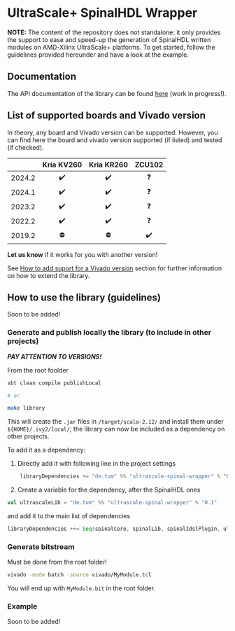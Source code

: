 # UltraScale+ SpinalHDL Wrapper

**NOTE:** The content of the repository does not standalone: it only provides the support to ease and speed-up the generation of SpinalHDL written modules on AMD-Xilinx UltraScale+ platforms.
To get started, follow the guidelines provided hereunder and have a look at the example.

## Documentation

The API documentation of the library can be found [here](https://denishoornaert.github.io/ultrascale-spinal-wrapper/) (work in progress!).

## List of supported boards and Vivado version

In theory, any board and Vivado version can be supported. However, you can find here the board and vivado version supported (if listed) and tested (if checked).

|        | Kria KV260 | Kria KR260 | ZCU102 |
|:------:|:----------:|:----------:|:------:|
| 2024.2 |         ✔️  |         ✔️  |     ❓ |
| 2024.1 |         ✔️  |         ✔️  |     ❓ |
| 2023.2 |         ✔️  |         ✔️  |     ❓ |
| 2022.2 |         ✔️  |         ✔️  |     ❓ |
| 2019.2 |         ⛔ |         ⛔ |     ✔️  |

**Let us know** if it works for you with another version!

See [How to add suport for a Vivado version](doc/add_vivado_version_support.md) section for further information on how to extend the library.

## How to use the library (guidelines)

Soon to be added!

### Generate and publish locally the library (to include in other projects)

___PAY ATTENTION TO VERSIONS!___

From the root foolder

```bash
sbt clean compile publishLocal

# or

make library
```

This will create the `.jar` files in `/target/scala-2.12/` and install them under `${HOME}/.ivy2/local/`;
the library can now be included as a dependency on other projects.

To add it as a dependency:

1. Directly add it with following line in the project settings
```scala
    libraryDependencies += "de.tum" %% "ultrascale-spinal-wrapper" % "0.1"
```
2. Create a variable for the dependency, after the SpinalHDL ones
```scala
val ultrascaleLib = "de.tum" %% "ultrascale-spinal-wrapper" % "0.1"
```
and add it to the main list of dependencies
```scala
libraryDependencies ++= Seq(spinalCore, spinalLib, spinalIdslPlugin, ultrascaleLib)
```

### Generate bitstream

Must be done from the root folder!
```bash
vivado -mode batch -source vivado/MyModule.tcl
```
You will end up with `MyModule.bit` in the root folder.


### Example

Soon to be added!


